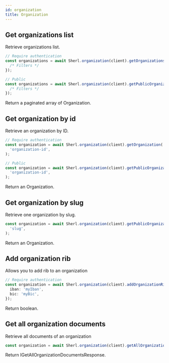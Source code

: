 ```yaml
---
id: organization
title: Organization
---
```


## Get organizations list

Retrieve organizations list.

```ts
// Require authentication
const organizations = await Sherl.organization(client).getOrganizations(1, 10, {
  /* Filters */
});

// Public
const organizations = await Sherl.organization(client).getPublicOrganizations(1, 10, {
  /* Filters */
});
```

Return a paginated array of Organization.

## Get organization by id

Retrieve an organization by ID.

```ts
// Require authentication
const organization = await Sherl.organization(client).getOrganization(
  'organization-id',
);

// Public
const organization = await Sherl.organization(client).getPublicOrganization(
  'organization-id',
);
```

Return an Organization.

## Get organization by slug

Retrieve one organization by slug.

```ts
const organization = await Sherl.organization(client).getPublicOrganizationBySlug(
  'slug',
);
```

Return an Organization.

## Add organization rib

Allows you to add rib to an organization

```ts
// Require authentication
const organization = await Sherl.organization(client).addOrganizationRib('id', {
  iban: 'myIban',
  bic: 'myBic',
});
```

Return boolean.

## Get all organization documents

Retrieve all documents of an organization

```ts
const organization = await Sherl.organization(client).getAllOrganizationDocuments('id');
```

Return IGetAllOrganizationDocumentsResponse.

